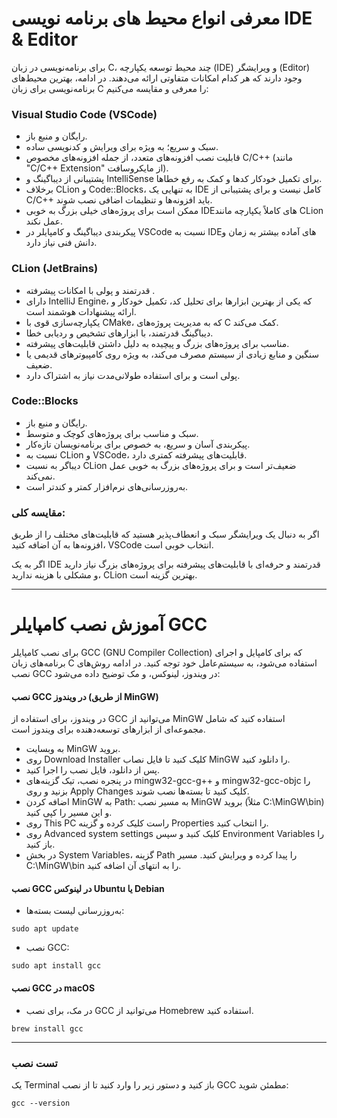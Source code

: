 # معرفی انواع محیط های برنامه نویسی IDE & Editor

برای برنامه‌نویسی در زبان C، چند محیط توسعه یکپارچه (IDE) و ویرایشگر (Editor) وجود دارند که هر کدام امکانات متفاوتی ارائه می‌دهند. در ادامه، بهترین محیط‌های برنامه‌نویسی برای زبان C را معرفی و مقایسه می‌کنیم:

### Visual Studio Code (VSCode)

+ رایگان و منبع باز.
+ سبک و سریع؛ به ویژه برای ویرایش و کدنویسی ساده.
+ قابلیت نصب افزونه‌های متعدد، از جمله افزونه‌های مخصوص C/C++ (مانند "C/C++ Extension" از مایکروسافت).
+ پشتیبانی از دیباگینگ و IntelliSense برای تکمیل خودکار کدها و کمک به رفع خطاها.
+ برخلاف CLion و Code::Blocks، به تنهایی یک IDE کامل نیست و برای پشتیبانی از C/C++ باید افزونه‌ها و تنظیمات اضافی نصب شوند.
+ ممکن است برای پروژه‌های خیلی بزرگ به خوبی IDEهای کاملاً یکپارچه مانند CLion عمل نکند.
+ پیکربندی دیباگینگ و کامپایلر در VSCode نسبت به IDEهای آماده بیشتر به زمان و دانش فنی نیاز دارد.

### CLion (JetBrains)

+ قدرتمند و پولی با امکانات پیشرفته .
+ دارای IntelliJ Engine، که یکی از بهترین ابزارها برای تحلیل کد، تکمیل خودکار و ارائه پیشنهادات هوشمند است.
+ یکپارچه‌سازی قوی با CMake، که به مدیریت پروژه‌های C کمک می‌کند.
+ دیباگینگ قدرتمند، با ابزارهای تشخیص و ردیابی خطا.
+ مناسب برای پروژه‌های بزرگ و پیچیده به دلیل داشتن قابلیت‌های پیشرفته.
+ سنگین و منابع زیادی از سیستم مصرف می‌کند، به ویژه روی کامپیوترهای قدیمی یا ضعیف.
+ پولی است و برای استفاده طولانی‌مدت نیاز به اشتراک دارد.

### Code::Blocks

+ رایگان و منبع باز.
+ سبک و مناسب برای پروژه‌های کوچک و متوسط.
+ پیکربندی آسان و سریع، به خصوص برای برنامه‌نویسان تازه‌کار.
+ نسبت به CLion و VSCode، قابلیت‌های پیشرفته کمتری دارد.
+ دیباگر به نسبت CLion ضعیف‌تر است و برای پروژه‌های بزرگ به خوبی عمل نمی‌کند.
+ به‌روزرسانی‌های نرم‌افزار کمتر و کندتر است.

### مقایسه کلی:

اگر به دنبال یک ویرایشگر سبک و انعطاف‌پذیر هستید که قابلیت‌های مختلف را از طریق افزونه‌ها به آن اضافه کنید، VSCode انتخاب خوبی است.

اگر به یک IDE قدرتمند و حرفه‌ای با قابلیت‌های پیشرفته برای پروژه‌های بزرگ نیاز دارید و مشکلی با هزینه ندارید، CLion بهترین گزینه است.

---

# آموزش نصب کامپایلر GCC


برای نصب کامپایلر GCC (GNU Compiler Collection) که برای کامپایل و اجرای برنامه‌های زبان C استفاده می‌شود، به سیستم‌عامل خود توجه کنید. در ادامه روش‌های نصب GCC در ویندوز، لینوکس، و مک توضیح داده می‌شود:

#### نصب GCC در ویندوز (از طریق MinGW)

در ویندوز، برای استفاده از GCC می‌توانید از MinGW استفاده کنید که شامل مجموعه‌ای از ابزارهای توسعه‌دهنده برای ویندوز است.

+ به وبسایت MinGW بروید.
+ روی Download Installer کلیک کنید تا فایل نصاب MinGW را دانلود کنید.
+ پس از دانلود، فایل نصب را اجرا کنید.
+ در پنجره نصب، تیک گزینه‌های mingw32-gcc-g++ و mingw32-gcc-objc را بزنید و روی Apply Changes کلیک کنید تا بسته‌ها نصب شوند.
+ اضافه کردن MinGW به Path: به مسیر نصب MinGW بروید (مثلاً C:\MinGW\bin) و این مسیر را کپی کنید.
+ روی This PC راست کلیک کرده و گزینه Properties را انتخاب کنید.
+ روی Advanced system settings کلیک کنید و سپس Environment Variables را باز کنید.
+ در بخش System Variables، گزینه Path را پیدا کرده و ویرایش کنید. مسیر C:\MinGW\bin را به انتهای آن اضافه کنید.


#### نصب GCC در لینوکس  Ubuntu یا Debian



+ به‌روزرسانی لیست بسته‌ها:

```
sudo apt update
```

+ نصب GCC:

```
sudo apt install gcc
```

#### نصب GCC در macOS 


+ در مک، برای نصب GCC می‌توانید از Homebrew استفاده کنید.

```
brew install gcc
```
---

### تست نصب

یک Terminal باز کنید و دستور زیر را وارد کنید تا از نصب GCC مطمئن شوید:

```
gcc --version
```

